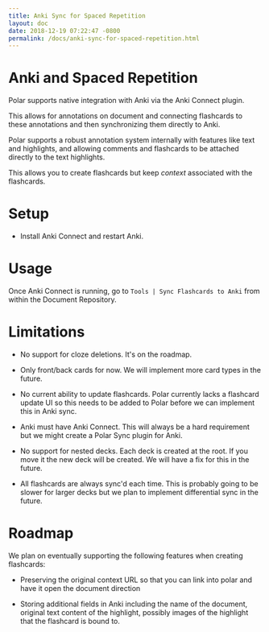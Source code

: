 ```yaml
---
title: Anki Sync for Spaced Repetition
layout: doc
date: 2018-12-19 07:22:47 -0800
permalink: /docs/anki-sync-for-spaced-repetition.html
---
```


# Anki and Spaced Repetition

Polar supports native integration with Anki via the Anki Connect plugin.

This allows for annotations on document and connecting flashcards to these
annotations and then synchronizing them directly to Anki.

Polar supports a robust annotation system internally with features like text
and highlights, and allowing comments and flashcards to be attached directly 
to the text highlights.

This allows you to create flashcards but keep *context* associated with the 
flashcards.   

# Setup

- Install Anki Connect and restart Anki.

# Usage 

Once Anki Connect is running, go to ```Tools | Sync Flashcards to Anki``` from 
within the Document Repository. 

# Limitations

- No support for cloze deletions.  It's on the roadmap.

- Only front/back cards for now.  We will implement more card types in the future.

- No current ability to update flashcards.  Polar currently lacks a flashcard 
  update UI so this needs to be added to Polar before we can implement this in 
  Anki sync.

- Anki must have Anki Connect. This will always be a hard requirement but we
  might create a Polar Sync plugin for Anki.

- No support for nested decks.  Each deck is created at the root.  If you move it
  the new deck will be created. We will have a fix for this in the future.

- All flashcards are always sync'd each time. This is probably going to be slower
  for larger decks but we plan to implement differential sync in the future.

# Roadmap

We plan on eventually supporting the following features when creating flashcards:

- Preserving the original context URL so that you can link into polar and
  have it open the document direction 
  
- Storing additional fields in Anki including the name of the document, 
  original text content of the highlight, possibly images of the highlight
  that the flashcard is bound to. 
